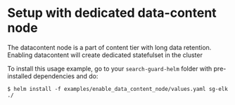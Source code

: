 # Setup with dedicated data-content  node



The datacontent node is a part of content tier with  long data retention. 
Enabling datacontent will create dedicated statefulset in the cluster


To install this usage example, go to your `search-guard-helm` folder with pre-installed dependencies and do:
```
$ helm install -f examples/enable_data_content_node/values.yaml sg-elk ./ 
```